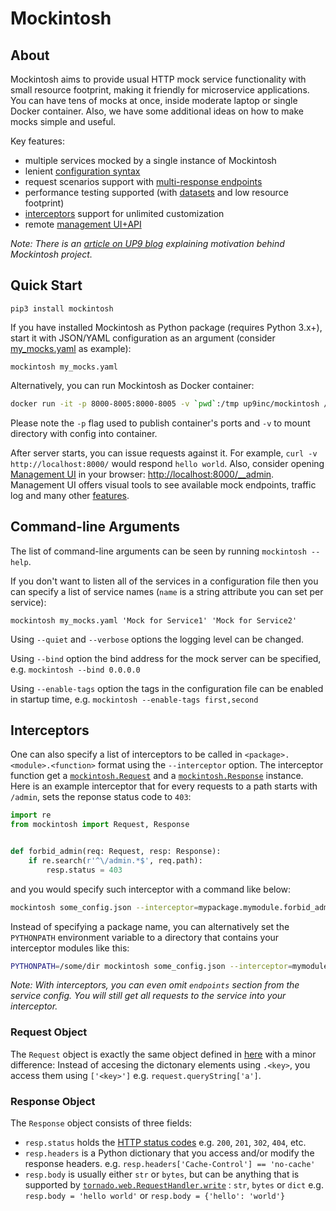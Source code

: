 # Mockintosh

## About

Mockintosh aims to provide usual HTTP mock service functionality with small resource footprint, making it friendly for
microservice applications. You can have tens of mocks at once, inside moderate laptop or single Docker container. Also,
we have some additional ideas on how to make mocks simple and useful.

Key features:

- multiple services mocked by a single instance of Mockintosh
- lenient [configuration syntax](Configuring.md)
- request scenarios support with [multi-response endpoints](Configuring.md#multiple-responses)
- performance testing supported (with [datasets](Configuring.md#datasets) and low resource footprint)
- [interceptors](#interceptors) support for unlimited customization
- remote [management UI+API](Management.md)

_Note: There is an [article on UP9 blog](https://up9.com/open-source-microservice-mocking-introducing-mockintosh) explaining motivation behind Mockintosh project._

## Quick Start

```shell
pip3 install mockintosh
```

If you have installed Mockintosh as Python package (requires Python 3.x+), start it with JSON/YAML configuration as an
argument (consider [my_mocks.yaml](examples/my_mocks.yaml) as example):

```shell
mockintosh my_mocks.yaml
```

Alternatively, you can run Mockintosh as Docker container:

```bash
docker run -it -p 8000-8005:8000-8005 -v `pwd`:/tmp up9inc/mockintosh /tmp/config.json
```

Please note the `-p` flag used to publish container's ports and `-v` to mount directory with config into container.

After server starts, you can issue requests against it. For example, `curl -v http://localhost:8000/` would
respond `hello world`. Also, consider opening [Management UI](Management.md) in your
browser: [http://localhost:8000/__admin](http://localhost:8000/__admin). Management UI offers visual tools to see available mock endpoints, traffic log
and many other [features](Management.md).

## Command-line Arguments

The list of command-line arguments can be seen by running `mockintosh --help`.

If you don't want to listen all of the services in a configuration file then you can specify a list of service
names (`name` is a string attribute you can set per service):

```shell
mockintosh my_mocks.yaml 'Mock for Service1' 'Mock for Service2'
```

Using `--quiet` and `--verbose` options the logging level can be changed.

Using `--bind` option the bind address for the mock server can be specified, e.g. `mockintosh --bind 0.0.0.0`

Using `--enable-tags` option the tags in the configuration file can be
enabled in startup time, e.g. `mockintosh --enable-tags first,second`

## Interceptors

One can also specify a list of interceptors to be called in `<package>.<module>.<function>` format using
the `--interceptor` option. The interceptor function get a [`mockintosh.Request`](#request-object) and
a [`mockintosh.Response`](#response-object) instance. Here is an example interceptor that for every requests to a path
starts with `/admin`, sets the reponse status code to `403`:

```python
import re
from mockintosh import Request, Response


def forbid_admin(req: Request, resp: Response):
    if re.search(r'^\/admin.*$', req.path):
        resp.status = 403
```

and you would specify such interceptor with a command like below:

```bash
mockintosh some_config.json --interceptor=mypackage.mymodule.forbid_admin
```

Instead of specifying a package name, you can alternatively set the `PYTHONPATH` environment variable to a directory
that contains your interceptor modules like this:

```bash
PYTHONPATH=/some/dir mockintosh some_config.json --interceptor=mymodule.forbid_admin
```

_Note: With interceptors, you can even omit `endpoints` section from the service config. You will still get all requests
to the service into your interceptor._

### Request Object

The `Request` object is exactly the same object defined in [here](Templating.md#request-object)
with a minor difference: Instead of accesing the dictonary elements using `.<key>`, you access them using `['<key>']`
e.g. `request.queryString['a']`.

### Response Object

The `Response` object consists of three fields:

- `resp.status` holds the [HTTP status codes](https://www.w3.org/Protocols/rfc2616/rfc2616-sec10.html)
  e.g. `200`, `201`, `302`, `404`, etc.
- `resp.headers` is a Python dictionary that you access and/or modify the response headers.
  e.g. `resp.headers['Cache-Control'] == 'no-cache'`
- `resp.body` is usually either `str` or `bytes`, but can be anything that is supported
  by [`tornado.web.RequestHandler.write`](https://www.tornadoweb.org/en/stable/web.html#tornado.web.RequestHandler.write)
  : `str`, `bytes` or `dict` e.g. `resp.body = 'hello world'`
  or `resp.body = {'hello': 'world'}`

